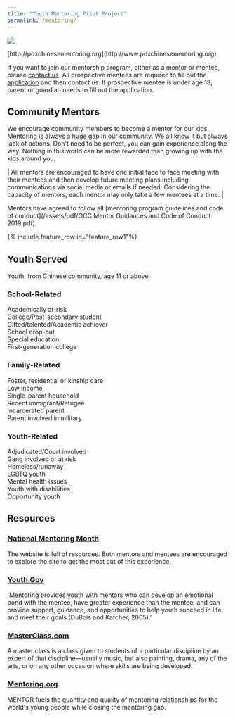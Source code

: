 ```yaml
---
title: "Youth Mentoring Pilot Project"
permalink: /mentoring/
---
```

<p><img src="https://res.cloudinary.com/dhngj18do/image/upload/f_auto,q_auto/v1/images/activities/mentorheader"></p>  
[http://pdxchinesementoring.org](http://www.pdxchinesementoring.org)  

If you want to join our mentorship program, either as a mentor or mentee, please [contact us](http://pdxchinese.org/contact/). All  prospective mentees are required to fill out the [application](https://docs.google.com/forms/d/e/1FAIpQLSdqvee6XxvmWx8VpyCZu_s-o17OdQXv-5CVznpoapuYV3mRqQ/viewform?usp=sf_link) and then contact us.  If prospective mentee is under age 18, parent or guardian needs to fill out the application.

## Community Mentors

We encourage community members to become a mentor for our kids. Mentoring is always a huge gap in our community. We all know it but always lack of actions. Don't need to be perfect, you can gain experience along the way. Nothing in this world can be more rewarded than growing up with the kids around you.

| All mentors are encouraged to have one initial face to face meeting with their mentees and then develop future meeting plans including communications via social media or emails if needed. Considering the capacity of mentors, each mentor may only take a few mentees at a time. |

Mentors have agreed to follow all [mentoring program guidelines and code of conduct](/assets/pdf/OCC Mentor Guidances and Code of Conduct 2019.pdf).

{% include feature_row id="feature_row1"%}

## Youth Served

Youth, from Chinese community, age 11 or above.

### School-Related  
Academically at-risk  
College/Post-secondary student  
Gifted/talented/Academic achiever  
School drop-out  
Special education  
First-generation college  

### Family-Related
Foster, residential or kinship care  
Low income  
Single-parent household  
Recent immigrant/Refugee  
Incarcerated parent  
Parent involved in military  

### Youth-Related  
Adjudicated/Court involved  
Gang involved or at risk  
Homeless/runaway  
LGBTQ youth  
Mental health issues  
Youth with disabilities  
Opportunity youth  

## Resources

### [National Mentoring Month](http://www.mentoring.org/our-work/campaigns/national-mentoring-month/)

The website is full of resources. Both mentors and mentees are encouraged to explore the site to get the most out of this experience.

### [Youth.Gov](https://youth.gov/youth-topics/mentoring/)

'Mentoring provides youth with mentors who can develop an emotional bond with the mentee, have greater experience than the mentee, and can provide support, guidance, and opportunities to help youth succeed in life and meet their goals (DuBois and Karcher, 2005).'

### [MasterClass.com](https://www.masterclass.com/)

A master class is a class given to students of a particular discipline by an expert of that discipline—usually music, but also painting, drama, any of the arts, or on any other occasion where skills are being developed.

### [Mentoring.org](https://www.mentoring.org/)

MENTOR fuels the quantity and quality of mentoring relationships for the world's young people while closing the mentoring gap.
